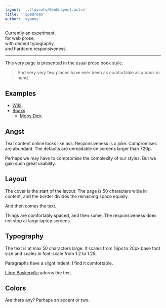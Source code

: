 ```yaml
---
layout: '../layouts/BookLayout.astro'
title: 'Tipedream'
author: 'xypnox'
---
```


Currently an experiment,  
for web prose,  
with decent typography,  
and hardcore responsiveness.

---

This very page is presented in the usual prose book style. 

> And very very few places have ever been as comfortable as a book in hand.

## Examples

- [Wiki](/wiki/)
- [Books](/books/)
  - [Moby Dick](/books/moby-dick/)


## Angst

Text content online looks like ass. Responsiveness is a joke. Compromises are abundant. The defaults are unreadable on screens larger than 720p.

Perhaps we may have to compromise the complexity of our styles. But we gain such great usability.

## Layout

The cover is the start of the layout. The page is 50 characters wide in content, and the border divides the remaining space equally.

And then comes the text.

Things are comfortably spaced, and then some. The responsiveness does not stop at large laptop screens.

## Typography

The text is at max 50 characters large. It scales from 16px to 20px base font size and scales in font-scale from 1.2 to 1.25.

Paragraphs have a slight indent. I find it comfortable.

[Libre Baskerville](https://github.com/impallari/Libre-Baskerville) adorns the text. 

## Colors

Are there any? Perhaps an accent or two.


